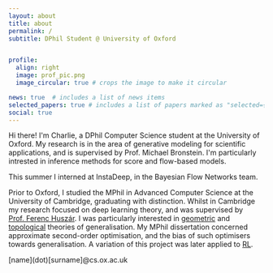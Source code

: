 ```yaml
---
layout: about
title: about
permalink: /
subtitle: DPhil Student @ University of Oxford


profile:
  align: right
  image: prof_pic.png
  image_circular: true # crops the image to make it circular

news: true  # includes a list of news items
selected_papers: true # includes a list of papers marked as "selected={true}"
social: true
---
```


Hi there! I'm Charlie, a DPhil Computer Science student at the University of Oxford.
My research is in the area of generative modeling for scientific applications, and is supervised by Prof. Michael Bronstein.
I'm particularly intrested in inference methods for score and flow-based models.

This summer I interned at InstaDeep, in the Bayesian Flow Networks team.

Prior to Oxford, I studied the MPhil in Advanced Computer Science at the University of Cambridge, graduating with distinction.
Whilst in Cambridge my research focused on deep learning theory, and was supervised by [Prof.&nbsp;Ferenc&nbsp;Huszár](https://www.inference.vc/).
I was particularly interested in [geometric](https://iclr.cc/virtual/2023/14975) and [topological](https://arxiv.org/abs/2406.02234) theories of generalisation.
My MPhil dissertation concerned approximate second-order optimisation, and the bias of such optimisers towards generalisation.
A variation of this project was later applied to [RL](https://arxiv.org/abs/2411.00666).

\[name\]\(dot\)\[surname\]@cs.ox.ac.uk

